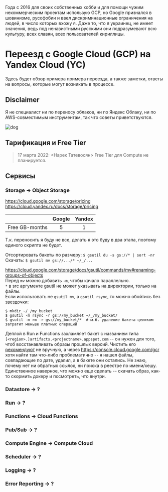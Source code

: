 Года с 2016 для своих собственных хобби и для помощи чужим некоммерческим проектам использую GCP, но Google признался в шовинизме, русофобии и ввел дискриминационные ограничения на людей, в число которых вхожу я. Даже то, что я украинец, не имеет значения, ведь под ненавистными русскими они подразумевают всю культуру, всех славян, всех пользователей кириллицы.

# Переезд с Google Cloud (GCP) на Yandex Cloud (YC)

Здесь будет обзор примера примера переезда, а также заметки, ответы на вопросы, которые могут возникать в процессе.

## Disclaimer

Я не специалист ни по переносу облаков, ни по Яндекс Облаку, ни по AWS-совместимым инструментам, так что советы приветствуются.

![dog](https://user-images.githubusercontent.com/2870363/159172571-361753a7-3516-4a0b-9726-c139c0ba5c54.jpg)

## Тарификация и Free Tier

> 17 марта 2022: <Нарек Татевосян> Free Tier для Compute не планируется.

## Сервисы

### Storage -> Object Storage

https://cloud.google.com/storage/pricing  
https://cloud.yandex.ru/docs/storage/pricing

|                | Google      | Yandex  |
| -------------- | :---------: | :-----: |
| Free GB-months | 5           | 1       |

Т.к. переносить я буду не все, делать я это буду в два этапа, поэтому единого скрипта не будет.

Отсортировать бакеты по размеру: `$ gsutil du -s gs://* | sort -nr`  
Скачать: `$ gsutil mv gs://.../* ~/_/...`  

https://cloud.google.com/storage/docs/gsutil/commands/mv#renaming-groups-of-objects  
Перед `mv` можно добавить `-m`, чтобы качало параллельно.  
`*` в src аргументе gsutil не может указывать на директории, только на файлы.  
Если использовать не `gsutil mv`, а `gsutil rsync`, то можно обойтись без звездочки:  
```
$ mkdir ~/_/my_bucket
$ gsutil -m rsync -r gs://my_bucket ~/_/my_bucket/
$ gsutil -m rm -r gs://my_bucket/*  # м.б. удаление бакета целиком затратит меньше платных операций
```

Деплой в Run и Functions захламляет бакет с названием типа `[<region>.]artifacts.<projectname>.appspot.com` -- он нужен для того, чтоб восстанавливать образы прошлых версий. Чистить его [рекомендуют](https://stackoverflow.com/a/67693952/322020) не вручную, а через https://console.cloud.google.com/gcr хотя найти там что-либо проблематично -- я нашел файлы, совпадающие по дате, удалил, а в бакете они остались. Не знаю, почему нет ни обратных ссылок, ни поиска в реестре по имени/хешу. Единственное наверное, что можно еще сделать -- скачать образ, как-то скормить докеру и посмотреть, что внутри.

### Datastore -> ?

### Run -> ?

### Functions -> Cloud Functions

### Pub/Sub -> ?

### Compute Engine -> Compute Cloud

### Scheduler -> ?

### Logging -> ?

### Error Reporting -> ?
